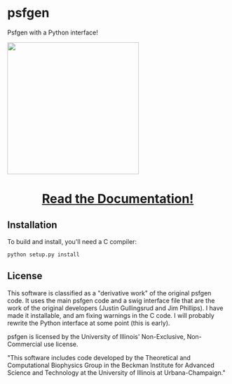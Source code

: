 # psfgen

Psfgen with a Python interface!

[<img src="https://dabble.robinbetz.com/_images/dabblebox.png" width="300px">](https://psfgen.robinbetz.com)

# <center> [Read the Documentation!](https://psfgen.robinbetz.com) </center>

## Installation

To build and install, you'll need a C compiler:

    python setup.py install

## License

This software is classified as a "derivative work" of the original psfgen
code. It uses the main psfgen code and a swig interface file that are the work
of the original developers (Justin Gullingsrud and Jim Phillips). I have made
it installable, and am fixing warnings in the C code. I will probably rewrite
the Python interface at some point (this is early).

psfgen is licensed by the University of Illinois' Non-Exclusive, Non-Commercial
use license.

"This software includes code developed by the Theoretical and Computational
Biophysics Group in the Beckman Institute for Advanced Science and Technology
at the University of Illinois at Urbana-Champaign."

